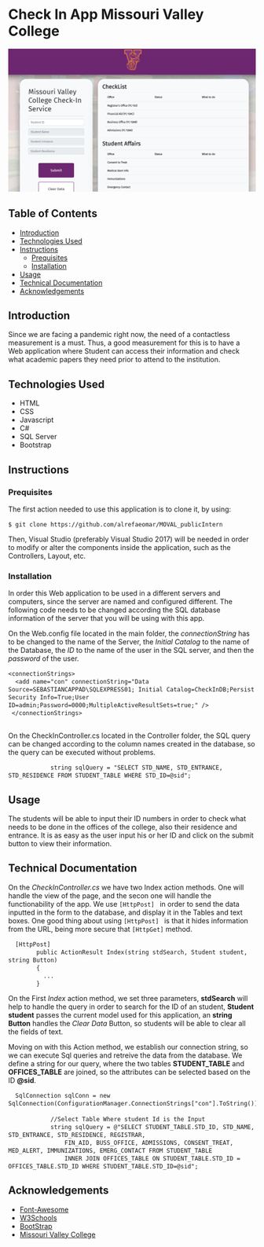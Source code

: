 # Check In App Missouri Valley College
![Screenshot1](https://github.com/alrefaeomar/MOVAL_publicIntern/blob/main/Screenshots/Screenshot%202021-03-29%20103145.jpg)

## Table of Contents
* [Introduction](#introduction) 
* [Technologies Used](#technologies-used)
* [Instructions](#instructions)
  * [Prequisites](#prequisites)
  * [Installation](#installation)
* [Usage](#usage)
* [Technical Documentation](#technical-documentation)
* [Acknowledgements](#acknowledgements)


## Introduction
Since we are facing a pandemic right now, the need of a contactless measurement is a must. Thus, a good measurement for this is to have a Web application where Student can access their information and check what academic papers they need prior to attend to the institution. 

## Technologies Used
* HTML
* CSS
* Javascript
* C#
* SQL Server
* Bootstrap


## Instructions

### Prequisites
The first action needed to use this application is to clone it, by using:
```
$ git clone https://github.com/alrefaeomar/MOVAL_publicIntern
```

Then, Visual Studio (preferably Visual Studio 2017) will be needed in order to modify or alter the components inside the application, such as the Controllers, Layout, etc.

### Installation
In order this Web application to be used in a different servers and computers, since the server are named and configured different. The following code needs to be changed according the SQL database information of the server that you will be using with this app.


On the Web.config file located in the main folder, the *connectionString* has to be changed to the name of the Server, the *Initial Catalog* to the name of the Database, the *ID* to the name of the user in the SQL server, and then the *password* of the user.
```
<connectionStrings>
  <add name="con" connectionString="Data Source=SEBASTIANCAPPAD\SQLEXPRESS01; Initial Catalog=CheckInDB;Persist Security Info=True;User ID=admin;Password=0000;MultipleActiveResultSets=true;" />
 </connectionStrings>
  
```

On the CheckInController.cs located in the Controller folder, the SQL query can be changed according to the column names created in the database, so the query can be executed without problems. 
```
            string sqlQuery = "SELECT STD_NAME, STD_ENTRANCE, STD_RESIDENCE FROM STUDENT_TABLE WHERE STD_ID=@sid";

```

## Usage
The students will be able to input their ID numbers in order to check what needs to be done in the offices of the college, also their residence and entrance. It is as easy as the user input his or her ID and click on the submit button to view their information.

## Technical Documentation
On the *CheckInController.cs*  we have two Index action methods. One will handle the view of the page, and the secon one will handle the functionability of the app. We use  `[HttpPost] ` in order to send the data inputted in the form to the database, and display it in the Tables and text boxes. One good thing about using `[HttpPost] ` is that it hides information from the URL, being more secure that `[HttpGet]` method.
```
  [HttpPost]
        public ActionResult Index(string stdSearch, Student student, string Button)
        {
          ...
        }
```

On the First *Index* action method, we set three parameters, **stdSearch** will help to handle the query in order to search for the ID of an student, **Student student** passes the current model used for this application, an **string Button** handles the *Clear Data* Button, so students will be able to clear all the fields of text.
   
Moving on with this Action method, we establish our connection string, so we can execute Sql queries and retreive the data from the database. We define a string for our query, where the two tables **STUDENT_TABLE** and **OFFICES_TABLE** are joined, so the attributes can be selected based on the ID **@sid**.
```
  SqlConnection sqlConn = new SqlConnection(ConfigurationManager.ConnectionStrings["con"].ToString());

            //Select Table Where student Id is the Input 
            string sqlQuery = @"SELECT STUDENT_TABLE.STD_ID, STD_NAME, STD_ENTRANCE, STD_RESIDENCE, REGISTRAR, 
                FIN_AID, BUSS_OFFICE, ADMISSIONS, CONSENT_TREAT, MED_ALERT, IMMUNIZATIONS, EMERG_CONTACT FROM STUDENT_TABLE
                INNER JOIN OFFICES_TABLE ON STUDENT_TABLE.STD_ID = OFFICES_TABLE.STD_ID WHERE STUDENT_TABLE.STD_ID=@sid";

```



## Acknowledgements

* [Font-Awesome](https://fontawesome.com/)
* [W3Schools](https://www.w3schools.com/)
* [BootStrap](https://getbootstrap.com/)
* [Missouri Valley College](https://www.moval.edu/)

